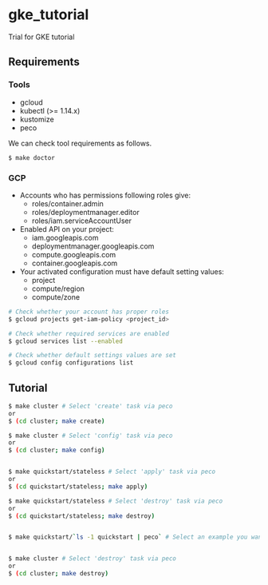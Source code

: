 # gke_tutorial

Trial for GKE tutorial

## Requirements

### Tools

- gcloud
- kubectl (>= 1.14.x)
- kustomize
- peco

We can check tool requirements as follows.

```
$ make doctor
```

### GCP

- Accounts who has permissions following roles give:
   - roles/container.admin
   - roles/deploymentmanager.editor
   - roles/iam.serviceAccountUser
- Enabled API on your project:
   - iam.googleapis.com
   - deploymentmanager.googleapis.com
   - compute.googleapis.com
   - container.googleapis.com
- Your activated configuration must have default setting values:
   - project
   - compute/region
   - compute/zone

```bash
# Check whether your account has proper roles
$ gcloud projects get-iam-policy <project_id>

# Check whether required services are enabled
$ gcloud services list --enabled

# Check whether default settings values are set
$ gcloud config configurations list
```

## Tutorial

```bash
$ make cluster # Select 'create' task via peco
or
$ (cd cluster; make create)

$ make cluster # Select 'config' task via peco
or
$ (cd cluster; make config)


$ make quickstart/stateless # Select 'apply' task via peco
or
$ (cd quickstart/stateless; make apply)

$ make quickstart/stateless # Select 'destroy' task via peco
or
$ (cd quickstart/stateless; make destroy)


$ make quickstart/`ls -1 quickstart | peco` # Select an example you want to run and 'apply'/'destroy' task via peco.


$ make cluster # Select 'destroy' task via peco
or
$ (cd cluster; make destroy)
```

